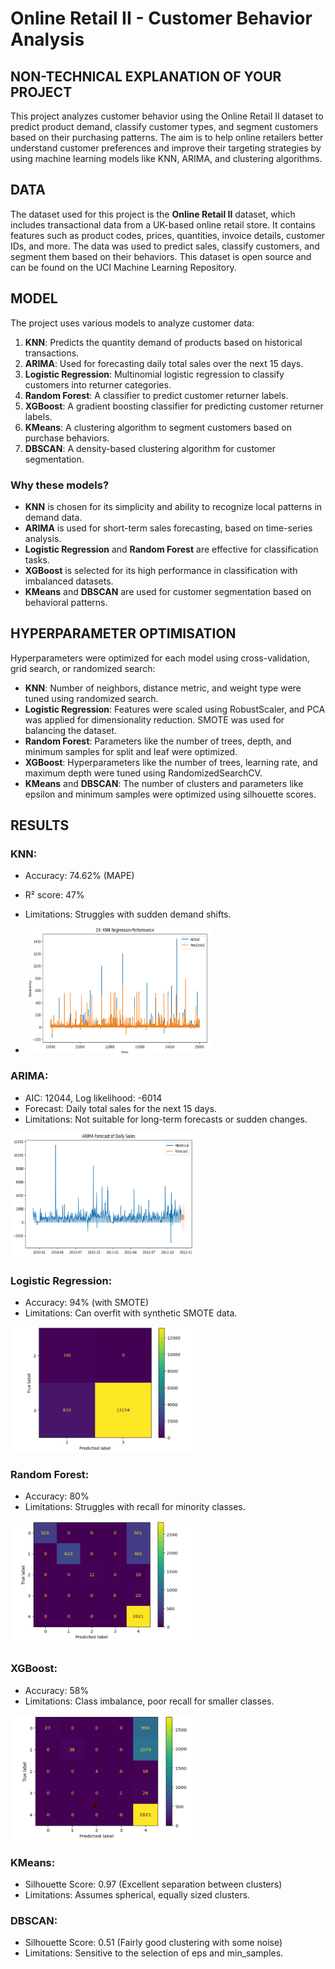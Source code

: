 # **Online Retail II - Customer Behavior Analysis**

## **NON-TECHNICAL EXPLANATION OF YOUR PROJECT**
This project analyzes customer behavior using the Online Retail II dataset to predict product demand, classify customer types, and segment customers based on their purchasing patterns. The aim is to help online retailers better understand customer preferences and improve their targeting strategies by using machine learning models like KNN, ARIMA, and clustering algorithms.

## **DATA**
The dataset used for this project is the **Online Retail II** dataset, which includes transactional data from a UK-based online retail store. It contains features such as product codes, prices, quantities, invoice details, customer IDs, and more. The data was used to predict sales, classify customers, and segment them based on their behaviors. This dataset is open source and can be found on the UCI Machine Learning Repository.

## **MODEL**
The project uses various models to analyze customer data:

1. **KNN**: Predicts the quantity demand of products based on historical transactions.
2. **ARIMA**: Used for forecasting daily total sales over the next 15 days.
3. **Logistic Regression**: Multinomial logistic regression to classify customers into returner categories.
4. **Random Forest**: A classifier to predict customer returner labels.
5. **XGBoost**: A gradient boosting classifier for predicting customer returner labels.
6. **KMeans**: A clustering algorithm to segment customers based on purchase behaviors.
7. **DBSCAN**: A density-based clustering algorithm for customer segmentation.

### **Why these models?**
- **KNN** is chosen for its simplicity and ability to recognize local patterns in demand data.
- **ARIMA** is used for short-term sales forecasting, based on time-series analysis.
- **Logistic Regression** and **Random Forest** are effective for classification tasks.
- **XGBoost** is selected for its high performance in classification with imbalanced datasets.
- **KMeans** and **DBSCAN** are used for customer segmentation based on behavioral patterns.

## **HYPERPARAMETER OPTIMISATION**
Hyperparameters were optimized for each model using cross-validation, grid search, or randomized search:

- **KNN**: Number of neighbors, distance metric, and weight type were tuned using randomized search.
- **Logistic Regression**: Features were scaled using RobustScaler, and PCA was applied for dimensionality reduction. SMOTE was used for balancing the dataset.
- **Random Forest**: Parameters like the number of trees, depth, and minimum samples for split and leaf were optimized.
- **XGBoost**: Hyperparameters like the number of trees, learning rate, and maximum depth were tuned using RandomizedSearchCV.
- **KMeans** and **DBSCAN**: The number of clusters and parameters like epsilon and minimum samples were optimized using silhouette scores.

## **RESULTS**
### **KNN**:
- Accuracy: 74.62% (MAPE)
- R² score: 47%
- Limitations: Struggles with sudden demand shifts.

- <img src="Images/KNN.png" alt=" KNN" style="width: 300px; height: 200px;">

### **ARIMA**:
- AIC: 12044, Log likelihood: -6014
- Forecast: Daily total sales for the next 15 days.
- Limitations: Not suitable for long-term forecasts or sudden changes.

<img src="Images/ARIMA.png" alt=" KNN" style="width: 300px; height: 200px;">


### **Logistic Regression**:
- Accuracy: 94% (with SMOTE)
- Limitations: Can overfit with synthetic SMOTE data.

<img src="Images/Logistic Regression.png" alt=" KNN" style="width: 300px; height: 200px;">

### **Random Forest**:
- Accuracy: 80%
- Limitations: Struggles with recall for minority classes.


<img src="Images/Random Forest.png" alt=" KNN" style="width: 300px; height: 200px;">

### **XGBoost**:
- Accuracy: 58%
- Limitations: Class imbalance, poor recall for smaller classes.

 
<img src="Images/XGBoost.png" alt=" KNN" style="width: 300px; height: 200px;">

### **KMeans**:
- Silhouette Score: 0.97 (Excellent separation between clusters)
- Limitations: Assumes spherical, equally sized clusters.

### **DBSCAN**:
- Silhouette Score: 0.51 (Fairly good clustering with some noise)
- Limitations: Sensitive to the selection of eps and min_samples.












